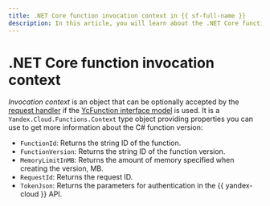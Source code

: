 ```yaml
---
title: .NET Core function invocation context in {{ sf-full-name }}
description: In this article, you will learn about the .NET Core function invocation context.
---
```


# .NET Core function invocation context

_Invocation context_ is an object that can be optionally accepted by the [request handler](handler.md) if the [YcFunction interface model](model/yc-function.md) is used. It is a `Yandex.Cloud.Functions.Context` type object providing properties you can use to get more information about the C# function version:
* `FunctionId`: Returns the string ID of the function.
* `FunctionVersion`: Returns the string ID of the function version.
* `MemoryLimitInMB`: Returns the amount of memory specified when creating the version, MB.
* `RequestId`: Returns the request ID.
* `TokenJson`: Returns the parameters for authentication in the {{ yandex-cloud }} API.
